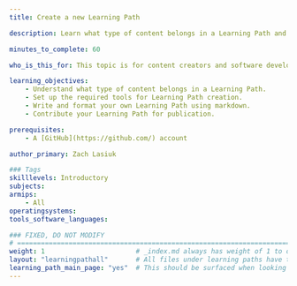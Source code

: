 ```yaml
---
title: Create a new Learning Path

description: Learn what type of content belongs in a Learning Path and how to format it.

minutes_to_complete: 60

who_is_this_for: This topic is for content creators and software developers who want to share Arm related information as a step-by-step guide called a Learning Path.

learning_objectives: 
    - Understand what type of content belongs in a Learning Path.
    - Set up the required tools for Learning Path creation.
    - Write and format your own Learning Path using markdown.
    - Contribute your Learning Path for publication.

prerequisites:
    - A [GitHub](https://github.com/) account

author_primary: Zach Lasiuk

### Tags
skilllevels: Introductory
subjects: 
armips:
    - All
operatingsystems:
tools_software_languages:

### FIXED, DO NOT MODIFY
# ================================================================================
weight: 1                       # _index.md always has weight of 1 to order correctly
layout: "learningpathall"       # All files under learning paths have this same wrapper
learning_path_main_page: "yes"  # This should be surfaced when looking for related content. Only set for _index.md of learning path content.
---
```

